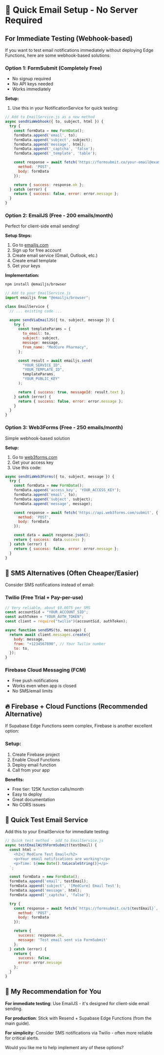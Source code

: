 # 🚀 Quick Email Setup - No Server Required

## For Immediate Testing (Webhook-based)

If you want to test email notifications immediately without deploying Edge Functions, here are some webhook-based solutions:

### Option 1: FormSubmit (Completely Free)

- No signup required
- No API keys needed
- Works immediately

**Setup:**

1. Use this in your NotificationService for quick testing:

```javascript
// Add to EmailService.js as a new method
async sendViaWebhook({ to, subject, html }) {
  try {
    const formData = new FormData();
    formData.append('email', to);
    formData.append('subject', subject);
    formData.append('message', html);
    formData.append('_captcha', 'false');
    formData.append('_template', 'table');

    const response = await fetch('https://formsubmit.co/your-email@example.com', {
      method: 'POST',
      body: formData
    });

    return { success: response.ok };
  } catch (error) {
    return { success: false, error: error.message };
  }
}
```

### Option 2: EmailJS (Free - 200 emails/month)

Perfect for client-side email sending!

**Setup Steps:**

1. Go to [emailjs.com](https://emailjs.com)
2. Sign up for free account
3. Create email service (Gmail, Outlook, etc.)
4. Create email template
5. Get your keys

**Implementation:**

```bash
npm install @emailjs/browser
```

```javascript
// Add to your EmailService.js
import emailjs from "@emailjs/browser";

class EmailService {
  // ... existing code ...

  async sendViaEmailJS({ to, subject, message }) {
    try {
      const templateParams = {
        to_email: to,
        subject: subject,
        message: message,
        from_name: "MedCure Pharmacy",
      };

      const result = await emailjs.send(
        "YOUR_SERVICE_ID",
        "YOUR_TEMPLATE_ID",
        templateParams,
        "YOUR_PUBLIC_KEY"
      );

      return { success: true, messageId: result.text };
    } catch (error) {
      return { success: false, error: error.message };
    }
  }
}
```

### Option 3: Web3Forms (Free - 250 emails/month)

Simple webhook-based solution

**Setup:**

1. Go to [web3forms.com](https://web3forms.com)
2. Get your access key
3. Use this code:

```javascript
async sendViaWeb3Forms({ to, subject, message }) {
  try {
    const formData = new FormData();
    formData.append('access_key', 'YOUR_ACCESS_KEY');
    formData.append('email', to);
    formData.append('subject', subject);
    formData.append('message', message);

    const response = await fetch('https://api.web3forms.com/submit', {
      method: 'POST',
      body: formData
    });

    const data = await response.json();
    return { success: data.success };
  } catch (error) {
    return { success: false, error: error.message };
  }
}
```

## 📱 SMS Alternatives (Often Cheaper/Easier)

Consider SMS notifications instead of email:

### Twilio (Free Trial + Pay-per-use)

```javascript
// Very reliable, about $0.0075 per SMS
const accountSid = "YOUR_ACCOUNT_SID";
const authToken = "YOUR_AUTH_TOKEN";
const client = require("twilio")(accountSid, authToken);

async function sendSMS(to, message) {
  return await client.messages.create({
    body: message,
    from: "+1234567890", // Your Twilio number
    to: to,
  });
}
```

### Firebase Cloud Messaging (FCM)

- Free push notifications
- Works even when app is closed
- No SMS/email limits

## 🔥 Firebase + Cloud Functions (Recommended Alternative)

If Supabase Edge Functions seem complex, Firebase is another excellent option:

### Setup:

1. Create Firebase project
2. Enable Cloud Functions
3. Deploy email function
4. Call from your app

**Benefits:**

- Free tier: 125K function calls/month
- Easy to deploy
- Great documentation
- No CORS issues

## 📧 Quick Test Email Service

Add this to your EmailService for immediate testing:

```javascript
// Quick test method - add to EmailService.js
async testEmailWithFormSubmit(testEmail) {
  const html = `
    <h2>🏥 MedCure Test Email</h2>
    <p>Your email notifications are working!</p>
    <p>Time: ${new Date().toLocaleString()}</p>
  `;

  const formData = new FormData();
  formData.append('email', testEmail);
  formData.append('subject', '[MedCure] Email Test');
  formData.append('message', html);
  formData.append('_captcha', 'false');

  try {
    const response = await fetch(`https://formsubmit.co/${testEmail}`, {
      method: 'POST',
      body: formData
    });

    return {
      success: response.ok,
      message: 'Test email sent via FormSubmit'
    };
  } catch (error) {
    return {
      success: false,
      error: error.message
    };
  }
}
```

## 🎯 My Recommendation for You

**For immediate testing**: Use EmailJS - it's designed for client-side email sending.

**For production**: Stick with Resend + Supabase Edge Functions (from the main guide).

**For simplicity**: Consider SMS notifications via Twilio - often more reliable for critical alerts.

Would you like me to help implement any of these options?
